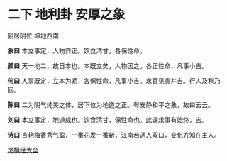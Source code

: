 # 二下 地利卦 安厚之象

阴居阴位 坤地西南

**象曰** 本立事定，人物齐正。饮食清甘，各保性命。

**颜曰** 天一地二，故日本也。本既立矣，人物因之。各正性命，凡事小吉。

**何曰** 人事既定，立本为紧，各保性命，凡事小吉。求官见贵并吉。行人及秋乃回。

**陈曰** 二为阴气纯美之体，居下位为地道之正。有安静和平之象，故曰云云。

**刘曰** 本立事定，地道成也。饮食清甘，保性命也。此课求事有始终，吉。

**诗曰** 杏艳梅香秀气盈，一番花发一番新，江南若遇人双口，变化方知在主人。

[灵棋经大全](README.md)

